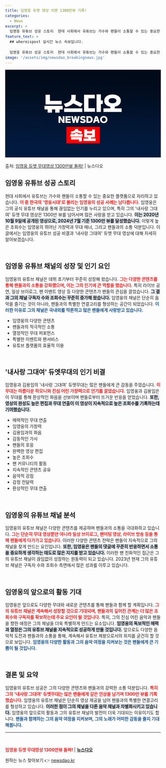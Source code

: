 ```yaml
---
title: 임영웅 듀엣 영상 이젠 1300만뷰 기록!
categories:
  - News
excerpt: >
  임영웅 유튜브 성공 스토리  현대 사회에서 유튜브는 가수와 팬들이 소통할 수 있는 중요한 플랫폼으로 자리하고…
feature_text: >
  ## whereispost 실시간 뉴스 속보입니다.

  임영웅 유튜브 성공 스토리  현대 사회에서 유튜브는 가수와 팬들이 소통할 수 있는 중요한 플랫폼으로 자리하고…
image: '/assets/img/newsdao_breakingnews.jpg'
---
```


![뉴스다오 속보](/assets/img/newsdao_breakingnews.jpg)

<p>출처: <a href="https://newsdao.kr/4872" rel="dofollow">임영웅 듀엣 무대영상 1300만뷰 돌파!</a> | 뉴스다오</p>

<h2 data-ke-size="size26">임영웅 유튜브 성공 스토리</h2>

현대 사회에서 유튜브는 가수와 팬들이 소통할 수 있는 중요한 플랫폼으로 자리하고 있습니다. <b><span style="color: #ee2323;">이 중 한국의 '영웅시대'로 불리는 임영웅의 성공 사례는 남다릅니다.</span></b> 임영웅은 그의 공식 유튜브 채널을 통해 끊임없는 인기를 누리고 있으며, 특히 그의 '내사랑 그대여' 듀엣 무대 영상은 1300만 뷰를 넘어서며 많은 사랑을 받고 있습니다. <b><span style="background-color: #21538527;">이는 2020년 10월 9일에 공개된 영상으로, 2024년 7월 기준 1300만 뷰를 달성했습니다.</span></b> 이렇게 높은 조회수는 임영웅의 뛰어난 가창력과 무대 매너, 그리고 팬들과의 소통 덕분입니다. 이 글에서는 임영웅의 유튜브 성공 비결과 '내사랑 그대여' 듀엣 무대 영상에 대해 자세히 알아보겠습니다.

<p data-ke-size="size16">&nbsp;</p>

<h2 data-ke-size="size26">임영웅 유튜브 채널의 성장 및 인기 요인</h2>

임영웅의 유튜브 채널은 데뷔 초기부터 꾸준히 성장해 왔습니다. <b><span style="color: #ee2323;">그는 다양한 콘텐츠를 통해 팬들과의 소통을 강화했으며, 이는 그의 인기에 큰 역할을 했습니다.</span></b> 특히 라이브 공연, 일상 브이로그, 팬 이벤트 영상 등 다양한 콘텐츠가 팬들의 관심을 끌었습니다. <b><span style="background-color: #21538527;">그 결과 그의 채널 구독자 수와 조회수는 꾸준히 증가해 왔습니다.</span></b> 임영웅의 채널은 단순히 음악을 즐기는 것이 아니라, 팬들과의 특별한 연결고리를 형성하는 공간이 되었습니다. <b><span style="color: #1a5490;">이러한 이유로 그의 채널은 국내외를 막론하고 많은 팬들에게 사랑받고 있습니다.</span></b> 

- 임영웅의 다양한 콘텐츠
- 팬들과의 적극적인 소통
- 열정적인 무대 퍼포먼스
- 특별한 이벤트와 팬서비스
- 유튜브 플랫폼의 효율적 이용 

<p data-ke-size="size16">&nbsp;</p>

<h2 data-ke-size="size26">'내사랑 그대여' 듀엣무대의 인기 비결</h2>

임영웅과 김용임의 '내사랑 그대여' 듀엣무대는 많은 팬들에게 큰 감동을 주었습니다. <b><span style="color: #ee2323;">이 무대는 아름다운 하모니와 진심 어린 가창력으로 인기를 끌었습니다.</span></b> 임영웅과 김용임은 이 무대를 통해 환상적인 화음을 선보이며 팬들로부터 뜨거운 반응을 얻었습니다. <b><span style="background-color: #21538527;">또한, 영상의 완성도 높은 편집과 무대 연출이 이 영상이 지속적으로 높은 조회수를 기록하는데 기여했습니다.</span></b> 

- 매력적인 무대 연출
- 임영웅의 가창력
- 김용임과의 화음
- 감동적인 가사
- 팬들의 호응
- 완벽한 영상 편집
- 높은 조회수
- 팬 커뮤니티의 활동
- 지속적인 콘텐츠 공유
- 음악적 강점
- 감정 전달력
- 환상적인 무대 연출

<p data-ke-size="size16">&nbsp;</p>

<h2 data-ke-size="size26">임영웅의 유튜브 채널 분석</h2>

임영웅의 유튜브 채널은 다양한 콘텐츠를 제공하며 팬들과의 소통을 극대화하고 있습니다. <b><span style="color: #ee2323;">그는 단순히 무대 영상뿐만 아니라 일상 브이로그, 팬미팅 영상, 라이브 방송 등을 통해 팬들에게 다가가고 있습니다.</span></b> 이러한 다양한 콘텐츠 전략은 팬들이 지속적으로 그의 채널을 찾게 만드는 요인입니다. <b><span style="background-color: #21538527;">또한, 임영웅은 팬들의 댓글에 꾸준히 반응하면서 소통을 중요하게 생각하는 태도로 많은 지지를 받고 있습니다.</span></b> 이러한 팬 친화적인 접근은 그의 유튜브 채널이 끊임없이 성장하는 원동력이 되고 있습니다. 2023년 현재 그의 유튜브 채널은 구독자 수와 조회수 측면에서 많은 성과를 이루고 있습니다.

<p data-ke-size="size16">&nbsp;</p>

<h2 data-ke-size="size26">임영웅의 앞으로의 활동 기대</h2>

임영웅은 앞으로도 다양한 무대와 새로운 콘텐츠를 통해 팬들과 함께 할 계획입니다. <b><span style="color: #ee2323;">그의 유튜브 채널은 계속해서 성장할 것으로 기대되며, 팬들과의 깊어진 관계는 더 많은 조회수와 구독자를 확보하는데 주요 요인이 될 것입니다.</span></b> 특히, 그의 진심 어린 음악과 팬들을 향한 애정은 그의 채널을 더욱 특별하게 만드는 요소입니다. <b><span style="background-color: #21538527;">임영웅의 독보적인 매력과 열정은 그의 유튜브 채널을 지속적으로 성공하게 만들 것입니다.</span></b> 앞으로도 다양한 음악적 도전과 팬들과의 소통을 통해, 계속해서 유튜브 제왕으로서의 위치를 굳건히 할 것으로 보입니다. <b><span style="color: #1a5490;">임영웅의 다양한 활동과 그의 음악 여정을 지켜보는 것은 팬들에게 큰 기쁨이 될 것입니다.</span></b>

<p data-ke-size="size16">&nbsp;</p>

<h2 data-ke-size="size26">결론 및 요약</h2>

임영웅의 유튜브 성공은 그의 다양한 콘텐츠와 팬들과의 강력한 소통 덕분입니다. <b><span style="color: #ee2323;">특히 그의 '내사랑 그대여' 듀엣무대는 많은 팬들에게 깊은 인상을 남기며 1300만 뷰를 기록했습니다.</span></b> 임영웅의 유튜브 채널은 단순히 영상 제공을 넘어 팬들과의 특별한 연결고리를 형성하고 있습니다. <b><span style="background-color: #21538527;">이러한 점이 그의 채널을 다른 음악 채널과 차별화시키고 있습니다.</span></b> 임영웅의 앞으로의 활동과 그의 유튜브 채널의 발전이 더욱 기대되는 이유이기도 합니다. <b><span style="color: #1a5490;">팬들과 함께하는 그의 음악 여정을 지켜보며, 그의 노래가 어떠한 감동을 줄지 기대해봅니다.</span></b>

<hr />

<p data-ke-size="size16">&nbsp;</p>

<b><span style="color: #ee2323;">임영웅 듀엣 무대영상 1300만뷰 돌파!</span></b> | <a href="https://newsdao.kr/4872"><b>뉴스다오</b></a>  

원하는 뉴스 찾아보기 👉 <a href="https://newsdao.kr" rel="dofollow">newsdao.kr</a>


